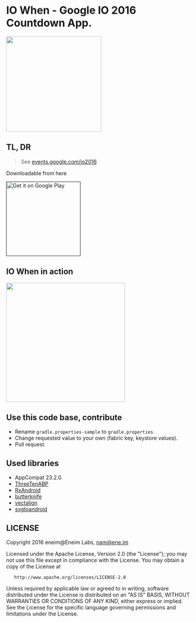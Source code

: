 # IO When - Google IO 2016 Countdown App.

<img src="https://raw.githubusercontent.com/eneim/Google_io_2016_timer/master/art/web_hi_res_512.png?token=ABsaZkzdX0XlNAYS0w9QCjVoVkIY4zr8ks5W5ETbwA%3D%3D" width="256">

## TL, DR

> See [events.google.com/io2016](events.google.com/io2016)

Downloadable from here

<a href=""><img alt="Get it on Google Play" src="https://play.google.com/intl/en_us/badges/images/apps/en-play-badge-border.png" width="200px"/></a>

## IO When in action

<img src="https://raw.githubusercontent.com/eneim/Google_io_2016_timer/master/art/screen_record.gif?token=ABsaZq7z-Y88972vpgS6YKK-2J2rsFjtks5W5El9wA%3D%3D" width="320">

## Use this code base, contribute

- Rename ```gradle.properties-sample``` to ```gradle.properties```.
- Change requested value to your own (fabric key, keystore values).
- Pull request.

## Used libraries

- AppCompat 23.2.0
- [ThreeTenABP](https://github.com/JakeWharton/ThreeTenABP)
- [RxAndroid](https://github.com/ReactiveX/RxAndroid)
- [butterknife](jakewharton.github.io/butterknife/)
- [vectalign](https://github.com/bonnyfone/vectalign)
- [svgtoandroid](https://codecrafted.net/svgtoandroid)

## LICENSE

Copyright 2016 eneim@Eneim Labs, nam@ene.im

Licensed under the Apache License, Version 2.0 (the "License");
you may not use this file except in compliance with the License.
You may obtain a copy of the License at
 
       http://www.apache.org/licenses/LICENSE-2.0
       
Unless required by applicable law or agreed to in writing, software
distributed under the License is distributed on an "AS IS" BASIS,
WITHOUT WARRANTIES OR CONDITIONS OF ANY KIND, either express or implied.
See the License for the specific language governing permissions and
limitations under the License.
